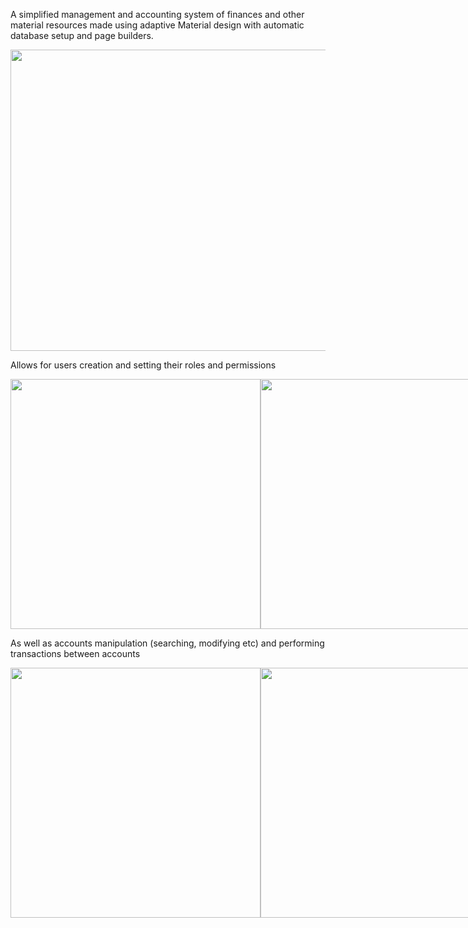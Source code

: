A simplified management and accounting system of finances and other material resources made using adaptive Material design with automatic database setup and page builders.

<img width="909" height="482" alt="" src="https://github.com/user-attachments/assets/7b73ab47-e338-463b-b729-1591393d5cdc" />

Allows for users creation and setting their roles and permissions
<div style="display: flex; justify-content: space-between; align-items: center;">
  <img width="400" src="https://github.com/user-attachments/assets/b5e090c3-0c79-4f81-9a3c-10b13abe7664" alt="" />
  <img width="400" src="https://github.com/user-attachments/assets/76497208-3392-44bf-a658-22234f985af5" alt="" />
</div>

As well as accounts manipulation (searching, modifying etc) and performing transactions between accounts
<div style="display: flex; justify-content: space-between; align-items: center;">
  <img width="400" alt="" src="https://github.com/user-attachments/assets/bf1b1e3c-0935-43d6-8574-24767fc75f3a" />
  <img width="400" alt="" src="https://github.com/user-attachments/assets/43cf14d4-7eb5-44a2-ac07-31b0ec6f214b" />
</div>
